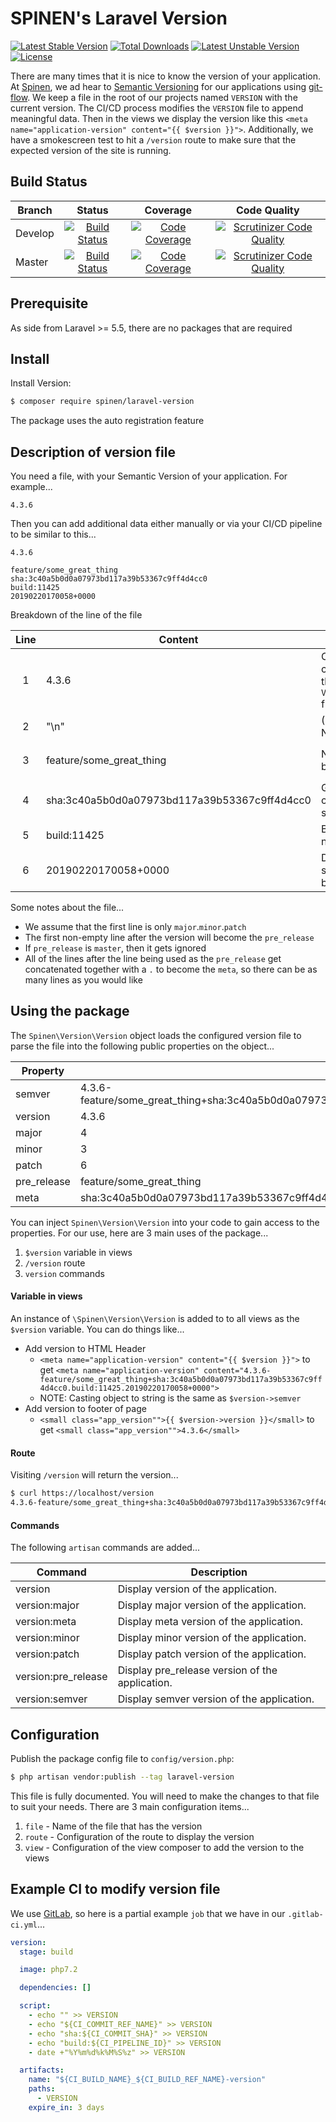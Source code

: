 # SPINEN's Laravel Version

[![Latest Stable Version](https://poser.pugx.org/spinen/laravel-version/v/stable)](https://packagist.org/packages/spinen/laravel-version)
[![Total Downloads](https://poser.pugx.org/spinen/laravel-version/downloads)](https://packagist.org/packages/spinen/laravel-version)
[![Latest Unstable Version](https://poser.pugx.org/spinen/laravel-version/v/unstable)](https://packagist.org/packages/spinen/laravel-version)
[![License](https://poser.pugx.org/spinen/laravel-version/license)](https://packagist.org/packages/spinen/laravel-version)

There are many times that it is nice to know the version of your application.  At [Spinen](https://spinen.com), we ad hear to [Semantic Versioning](https://semver.org) for our applications using [git-flow](https://github.com/nvie/gitflow).  We keep a file in the root of our projects named `VERSION` with the current version. The CI/CD process modifies the `VERSION` file to append meaningful data. Then in the views we display the version like this `<meta name="application-version" content="{{ $version }}">`. Additionally, we have a smokescreen test to hit a `/version` route to make sure that the expected version of the site is running.

## Build Status

| Branch | Status | Coverage | Code Quality |
| ------ | :----: | :------: | :----------: |
| Develop | [![Build Status](https://travis-ci.org/spinen/laravel-version.svg?branch=develop)](https://travis-ci.org/spinen/laravel-version) | [![Code Coverage](https://scrutinizer-ci.com/g/spinen/laravel-version/badges/coverage.png?b=develop)](https://scrutinizer-ci.com/g/spinen/laravel-version/?branch=develop) | [![Scrutinizer Code Quality](https://scrutinizer-ci.com/g/spinen/laravel-version/badges/quality-score.png?b=develop)](https://scrutinizer-ci.com/g/spinen/laravel-version/?branch=develop) |
| Master | [![Build Status](https://travis-ci.org/spinen/laravel-version.svg?branch=master)](https://travis-ci.org/spinen/laravel-version) | [![Code Coverage](https://scrutinizer-ci.com/g/spinen/laravel-version/badges/coverage.png?b=develop)](https://scrutinizer-ci.com/g/spinen/laravel-version/?branch=develop) | [![Scrutinizer Code Quality](https://scrutinizer-ci.com/g/spinen/laravel-version/badges/quality-score.png?b=master)](https://scrutinizer-ci.com/g/spinen/laravel-version/?branch=master) |

## Prerequisite

As side from Laravel >= 5.5, there are no packages that are required

## Install

Install Version:

```bash
$ composer require spinen/laravel-version
```

The package uses the auto registration feature

## Description of version file

You need a file, with your Semantic Version of your application. For example...

```text
4.3.6
```

Then you can add additional data either manually or via your CI/CD pipeline to be similar to this...

```text
4.3.6

feature/some_great_thing
sha:3c40a5b0d0a07973bd117a39b53367c9ff4d4cc0
build:11425
20190220170058+0000
```

Breakdown of the line of the file

| Line | Content | Source | Purpose |
| :----: | ------ | ------ | ------ |
| 1 | 4.3.6 | Original content in the `VERSION` file | Split on `.` to get `major`, `minor`, `patch` |
| 2 | "\n" | (Optional) New line | Readability |
| 3 | feature/some_great_thing | Name of branch | Becomes the `pre_release` |
| 4 | sha:3c40a5b0d0a07973bd117a39b53367c9ff4d4cc0 | Git commit sha | Part of `meta` |
| 5 | build:11425 | Build number | Part of `meta` |
| 6 | 20190220170058+0000 | Datetime stamp of build | Part of `meta` |

Some notes about the file...

* We assume that the first line is only `major`.`minor`.`patch`
* The first non-empty line after the version will become the `pre_release`
* If `pre_release` is `master`, then it gets ignored
* All of the lines after the line being used as the `pre_release` get concatenated together with a `.` to become the `meta`, so there can be as many lines as you would like 

## Using the package

The `Spinen\Version\Version` object loads the configured version file to parse the file into the following public properties on the object...

| Property | Example |
| ------ | ------ |
| semver | 4.3.6-feature/some_great_thing+sha:3c40a5b0d0a07973bd117a39b53367c9ff4d4cc0.build:11425.20190220170058+0000 |
| version | 4.3.6 |
| major | 4 |
| minor | 3 |
| patch | 6 |
| pre_release | feature/some_great_thing |
| meta | sha:3c40a5b0d0a07973bd117a39b53367c9ff4d4cc0.build:11425.20190220170058+0000 |

You can inject `Spinen\Version\Version` into your code to gain access to the properties.  For our use, here are 3 main uses of the package...

1. `$version` variable in views
2. `/version` route
3. `version` commands

#### Variable in views

An instance of `\Spinen\Version\Version` is added to to all views as the `$version` variable. You can do things like...

* Add version to HTML Header
    * `<meta name="application-version" content="{{ $version }}">` to get `<meta name="application-version" content="4.3.6-feature/some_great_thing+sha:3c40a5b0d0a07973bd117a39b53367c9ff4d4cc0.build:11425.20190220170058+0000">`
    * NOTE: Casting object to string is the same as `$version->semver`
* Add version to footer of page
    * `<small class="app_version"">{{ $version->version }}</small>` to get `<small class="app_version"">4.3.6</small>`
   
#### Route

Visiting `/version` will return the version...

```bash
$ curl https://localhost/version
4.3.6-feature/some_great_thing+sha:3c40a5b0d0a07973bd117a39b53367c9ff4d4cc0.build:11425.20190220170058+0000
```

#### Commands

The following `artisan` commands are added...

| Command | Description |
| ------ | ------ |
|  version | Display version of the application. |
|  version:major | Display major version of the application. |
|  version:meta | Display meta version of the application. |
|  version:minor | Display minor version of the application. |
|  version:patch | Display patch version of the application. |
|  version:pre_release | Display pre_release version of the application. |
|  version:semver | Display semver version of the application. |

## Configuration

Publish the package config file to `config/version.php`:

```bash
$ php artisan vendor:publish --tag laravel-version
```

This file is fully documented.  You will need to make the changes to that file to suit your needs. There are 3 main configuration items...

1. `file` - Name of the file that has the version
2. `route` - Configuration of the route to display the version
3. `view` - Configuration of the view composer to add the version to the views

## Example CI to modify version file

We use [GitLab](https://about.gitlab.com), so here is a partial example `job` that we have in our `.gitlab-ci.yml`...

```yaml
version:
  stage: build

  image: php7.2

  dependencies: []

  script:
    - echo "" >> VERSION
    - echo "${CI_COMMIT_REF_NAME}" >> VERSION
    - echo "sha:${CI_COMMIT_SHA}" >> VERSION
    - echo "build:${CI_PIPELINE_ID}" >> VERSION
    - date +"%Y%m%d%k%M%S%z" >> VERSION

  artifacts:
    name: "${CI_BUILD_NAME}_${CI_BUILD_REF_NAME}-version"
    paths:
      - VERSION
    expire_in: 3 days
```
